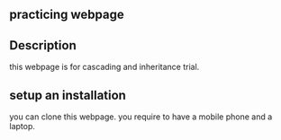 ## practicing webpage
## Description
   this webpage is for cascading and inheritance trial.

## setup an installation
you can clone this webpage.
you require to have a mobile phone and a laptop.


